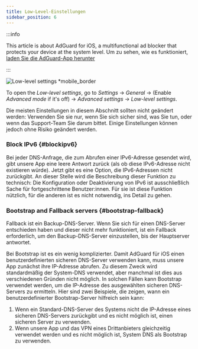 ```yaml
---
title: Low-Level-Einstellungen
sidebar_position: 6
---
```


:::info

This article is about AdGuard for iOS, a multifunctional ad blocker that protects your device at the system level. Um zu sehen, wie es funktioniert, [laden Sie die AdGuard-App herunter](https://agrd.io/download-kb-adblock)

:::

![Low-level settings \*mobile\_border](https://cdn.adtidy.org/public/Adguard/Blog/ios_lowlevel.PNG)

To open the _Low-level settings_, go to _Settings_ → _General_ → (Enable _Advanced mode_ if it's off) → _Advanced settings_ → _Low-level settings_.

Die meisten Einstellungen in diesem Abschnitt sollten nicht geändert werden: Verwenden Sie sie nur, wenn Sie sich sicher sind, was Sie tun, oder wenn das Support-Team Sie darum bittet. Einige Einstellungen können jedoch ohne Risiko geändert werden.

### Block IPv6 {#blockipv6}

Bei jeder DNS-Anfrage, die zum Abrufen einer IPv6-Adresse gesendet wird, gibt unsere App eine leere Antwort zurück (als ob diese IPv6-Adresse nicht existieren würde). Jetzt gibt es eine Option, die IPv6-Adressen nicht zurückgibt. An dieser Stelle wird die Beschreibung dieser Funktion zu technisch: Die Konfiguration oder Deaktivierung von IPv6 ist ausschließlich Sache für fortgeschrittene Benutzer:innen. Für sie ist diese Funktion nützlich, für die anderen ist es nicht notwendig, ins Detail zu gehen.

### Bootstrap and Fallback servers {#bootstrap-fallback}

Fallback ist ein Backup-DNS-Server. Wenn Sie sich für einen DNS-Server entschieden haben und dieser nicht mehr funktioniert, ist ein Fallback erforderlich, um den Backup-DNS-Server einzustellen, bis der Hauptserver antwortet.

Bei Bootstrap ist es ein wenig komplizierter. Damit AdGuard für iOS einen benutzerdefinierten sicheren DNS-Server verwenden kann, muss unsere App zunächst ihre IP-Adresse abrufen. Zu diesem Zweck wird standardmäßig der System-DNS verwendet, aber manchmal ist dies aus verschiedenen Gründen nicht möglich. In solchen Fällen kann Bootstrap verwendet werden, um die IP-Adresse des ausgewählten sicheren DNS-Servers zu ermitteln. Hier sind zwei Beispiele, die zeigen, wann ein benutzerdefinierter Bootstrap-Server hilfreich sein kann:

1. Wenn ein Standard-DNS-Server des Systems nicht die IP-Adresse eines sicheren DNS-Servers zurückgibt und es nicht möglich ist, einen sicheren Server zu verwenden.
2. Wenn unsere App und das VPN eines Drittanbieters gleichzeitig verwendet werden und es nicht möglich ist, System DNS als Bootstrap zu verwenden.
